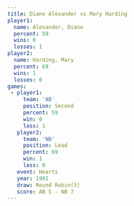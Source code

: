 ```yaml
---
title: Diane Alexander vs Mary Harding
player1:                
  name: Alexander, Diane
  percent: 59           
  wins: 0               
  losses: 1             
player2:                
  name: Harding, Mary   
  percent: 69           
  wins: 1               
  losses: 0             
games:
 - player1:          
     team: 'AB'      
     position: Second
     percent: 59     
     win: 0          
     loss: 1         
   player2:        
     team: 'NB'    
     position: Lead
     percent: 69   
     win: 1        
     loss: 0       
   event: Hearts       
   year: 1991          
   draw: Round Robin(3)
   score: AB 5 - NB 7  
---
```

